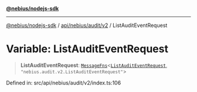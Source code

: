 [**@nebius/nodejs-sdk**](../../../../../README.md)

***

[@nebius/nodejs-sdk](../../../../../README.md) / [api/nebius/audit/v2](../README.md) / ListAuditEventRequest

# Variable: ListAuditEventRequest

> **ListAuditEventRequest**: [`MessageFns`](../../../../../runtime/protos/core/interfaces/MessageFns.md)\<[`ListAuditEventRequest`](../interfaces/ListAuditEventRequest.md), `"nebius.audit.v2.ListAuditEventRequest"`\>

Defined in: src/api/nebius/audit/v2/index.ts:106
